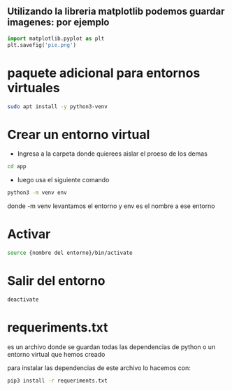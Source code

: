 ## Utilizando la libreria matplotlib podemos guardar imagenes: por ejemplo

```py
import matplotlib.pyplot as plt
plt.savefig('pie.png')
```

# paquete adicional para entornos virtuales

```sh
sudo apt install -y python3-venv
```

# Crear un entorno virtual

- Ingresa a la carpeta donde quierees aislar el proeso de los demas 

```sh
cd app
```

- luego usa el siguiente comando

```sh
python3 -m venv env
```

donde -m venv levantamos el entorno y env es el nombre a ese entorno

# Activar 

```sh
source {nombre del entorno}/bin/activate
```
# Salir del entorno

```sh
deactivate
```

# requeriments.txt

es un archivo donde se guardan todas las dependencias de python o un entorno virtual que hemos creado

para instalar las dependencias de este archivo lo hacemos con:

```sh
pip3 install -r requeriments.txt
```


